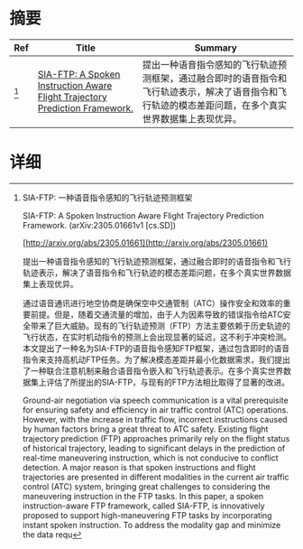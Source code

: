 # 摘要

| Ref | Title | Summary |
| --- | --- | --- |
| [^1] | [SIA-FTP: A Spoken Instruction Aware Flight Trajectory Prediction Framework.](http://arxiv.org/abs/2305.01661) | 提出一种语音指令感知的飞行轨迹预测框架，通过融合即时的语音指令和飞行轨迹表示，解决了语音指令和飞行轨迹的模态差距问题，在多个真实世界数据集上表现优异。 |

# 详细

[^1]: SIA-FTP: 一种语音指令感知的飞行轨迹预测框架

    SIA-FTP: A Spoken Instruction Aware Flight Trajectory Prediction Framework. (arXiv:2305.01661v1 [cs.SD])

    [http://arxiv.org/abs/2305.01661](http://arxiv.org/abs/2305.01661)

    提出一种语音指令感知的飞行轨迹预测框架，通过融合即时的语音指令和飞行轨迹表示，解决了语音指令和飞行轨迹的模态差距问题，在多个真实世界数据集上表现优异。

    

    通过语音通讯进行地空协商是确保空中交通管制（ATC）操作安全和效率的重要前提。但是，随着交通流量的增加，由于人为因素导致的错误指令给ATC安全带来了巨大威胁。现有的飞行轨迹预测（FTP）方法主要依赖于历史轨迹的飞行状态，在实时机动指令的预测上会出现显著的延迟，这不利于冲突检测。本文提出了一种名为SIA-FTP的语音指令感知FTP框架，通过包含即时的语音指令来支持高机动FTP任务。为了解决模态差距并最小化数据需求，我们提出了一种联合注意机制来融合语音指令嵌入和飞行轨迹表示。在多个真实世界数据集上评估了所提出的SIA-FTP，与现有的FTP方法相比取得了显著的改进。

    Ground-air negotiation via speech communication is a vital prerequisite for ensuring safety and efficiency in air traffic control (ATC) operations. However, with the increase in traffic flow, incorrect instructions caused by human factors bring a great threat to ATC safety. Existing flight trajectory prediction (FTP) approaches primarily rely on the flight status of historical trajectory, leading to significant delays in the prediction of real-time maneuvering instruction, which is not conducive to conflict detection. A major reason is that spoken instructions and flight trajectories are presented in different modalities in the current air traffic control (ATC) system, bringing great challenges to considering the maneuvering instruction in the FTP tasks. In this paper, a spoken instruction-aware FTP framework, called SIA-FTP, is innovatively proposed to support high-maneuvering FTP tasks by incorporating instant spoken instruction. To address the modality gap and minimize the data requ
    

